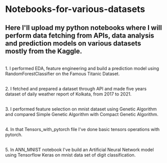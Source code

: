 # Notebooks-for-various-datasets
## Here I'll upload my python notebooks where I will perform data fetching from APIs, data analysis and prediction models on various datasets mostly from the Kaggle.
<br>1. I performed EDA, feature engineering and build a prediction model using RandomForestClassifier on the Famous Titanic Dataset.

<br>2. I fetched and prepared a dataset through API and made five years dataset of daily weather report of Kolkata, from 2017 to 2021.

<br>3. I performed feature selection on mnist dataset using Genetic Algorithm and compared Simple Genetic Algorithm with Compact Genetic Algorithm.

<br>4. In that Tensors_with_pytorch file I've done basic tensors operations with pytorch.

<br>5. In ANN_MNIST notebook I've build an Artificial Neural Network model using Tensorflow Keras on mnist data set of digit classification.
